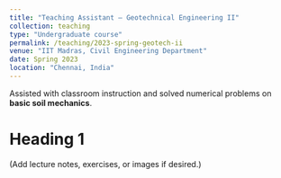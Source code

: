 ```yaml
---
title: "Teaching Assistant – Geotechnical Engineering II"
collection: teaching
type: "Undergraduate course"
permalink: /teaching/2023-spring-geotech-ii
venue: "IIT Madras, Civil Engineering Department"
date: Spring 2023
location: "Chennai, India"
---
```


Assisted with classroom instruction and solved numerical problems on **basic soil mechanics**.

Heading 1
======
(Add lecture notes, exercises, or images if desired.)
